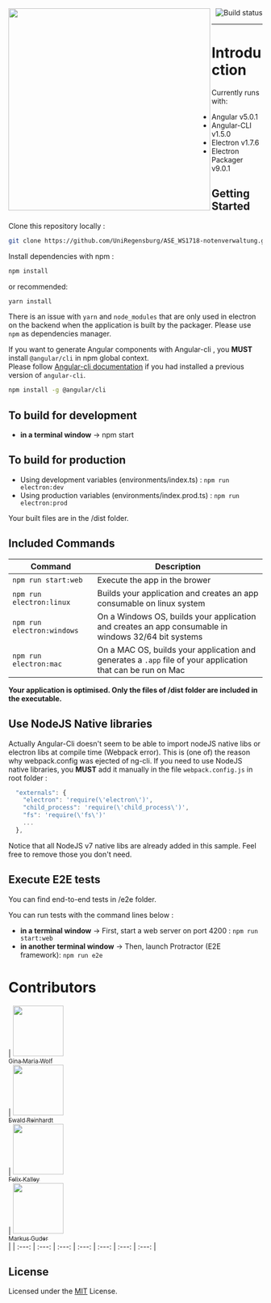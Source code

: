 <a>
<img align="left" src="https://i.imgur.com/GofAwGb.png" width="400px" alt="" />
<img align="right" src="https://travis-ci.com/UniRegensburg/ASE_WS1718-notenverwaltung.svg?token=q4ZzuewzZrMnM6gfyh2w&branch=master" alt="Build status" /><br><hr>
</a>

# Introduction

Currently runs with:

- Angular v5.0.1
- Angular-CLI v1.5.0
- Electron v1.7.6
- Electron Packager v9.0.1

## Getting Started

Clone this repository locally :

``` bash
git clone https://github.com/UniRegensburg/ASE_WS1718-notenverwaltung.git
```

Install dependencies with npm :

``` bash
npm install
```
or recommended:
``` bash
yarn install
```

There is an issue with `yarn` and `node_modules` that are only used in electron on the backend when the application is built by the packager. Please use `npm` as dependencies manager.

If you want to generate Angular components with Angular-cli , you **MUST** install `@angular/cli` in npm global context.  
Please follow [Angular-cli documentation](https://github.com/angular/angular-cli) if you had installed a previous version of `angular-cli`.

``` bash
npm install -g @angular/cli
```

## To build for development

- **in a terminal window** -> npm start  

## To build for production

- Using development variables (environments/index.ts) :  `npm run electron:dev`
- Using production variables (environments/index.prod.ts) :  `npm run electron:prod`

Your built files are in the /dist folder.

## Included Commands

|Command|Description|
|--|--|
|`npm run start:web`| Execute the app in the brower |
|`npm run electron:linux`| Builds your application and creates an app consumable on linux system |
|`npm run electron:windows`| On a Windows OS, builds your application and creates an app consumable in windows 32/64 bit systems |
|`npm run electron:mac`|  On a MAC OS, builds your application and generates a `.app` file of your application that can be run on Mac |

**Your application is optimised. Only the files of /dist folder are included in the executable.**

## Use NodeJS Native libraries

Actually Angular-Cli doesn't seem to be able to import nodeJS native libs or electron libs at compile time (Webpack error). This is (one of) the reason why webpack.config was ejected of ng-cli.
If you need to use NodeJS native libraries, you **MUST** add it manually in the file `webpack.config.js` in root folder :

```javascript
  "externals": {
    "electron": 'require(\'electron\')',
    "child_process": 'require(\'child_process\')',
    "fs": 'require(\'fs\')'
    ...
  },
```

Notice that all NodeJS v7 native libs are already added in this sample. Feel free to remove those you don't need.


## Execute E2E tests

You can find end-to-end tests in /e2e folder.

You can run tests with the command lines below : 
- **in a terminal window** -> First, start a web server on port 4200 : `npm run start:web`  
- **in another terminal window** -> Then, launch Protractor (E2E framework): `npm run e2e`

# Contributors 

<!-- ALL-CONTRIBUTORS-LIST:START - Do not remove or modify this section -->
| [<img src="https://avatars3.githubusercontent.com/u/21662088?s=460&v=4" width="100px;"/><br /><sub>Gina Maria Wolf</sub>](https://github.com/GiMaWolf)<br />| [<img src="https://avatars2.githubusercontent.com/u/4850601?s=460&v=4" width="100px;"/><br /><sub>Ewald Reinhardt</sub>](https://github.com/Owlwald)<br />| [<img src="https://avatars0.githubusercontent.com/u/7516526?s=460&v=4" width="100px;"/><br /><sub>Felix Kalley</sub>](https://github.com/FelixKalley)<br />| [<img src="https://avatars2.githubusercontent.com/u/6153088?s=460&v=4" width="100px;"/><br /><sub>Markus Guder</sub>](https://github.com/marc101101)<br /> |
| :---: | :---: | :---: | :---: | :---: | :---: | :---: |
<!-- ALL-CONTRIBUTORS-LIST:END -->


## License

Licensed under the [MIT](LICENSE.txt) License.
